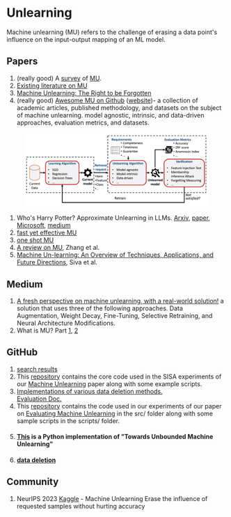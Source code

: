 # Unlearning

Machine unlearning (MU) refers to the challenge of erasing a data point's influence on the input-output mapping of an ML model.

## Papers

1. (really good) A [survey](https://arxiv.org/abs/2209.02299) of [MU](https://arxiv.org/pdf/2209.02299.pdf).
2. [Existing literature on MU](https://github.com/jjbrophy47/machine\_unlearning)
3. [Machine Unlearning: The Right to be Forgotten](https://www.kaggle.com/code/tamlhp/machine-unlearning-the-right-to-be-forgotten#sec:algorithms)
4. (really good) [Awesome MU on Github](https://github.com/tamlhp/awesome-machine-unlearning?tab=readme-ov-file#type-image) ([website](https://awesome-machine-unlearning.github.io/))- a collection of academic articles, published methodology, and datasets on the subject of machine unlearning. model agnostic, intrinsic, and data-driven approaches, evaluation metrics, and datasets.

<figure><img src="../.gitbook/assets/image.png" alt=""><figcaption></figcaption></figure>

1. Who's Harry Potter? Approximate Unlearning in LLMs. [Arxiv](https://arxiv.org/abs/2310.02238), [paper](https://browse.arxiv.org/pdf/2310.02238), [Microsoft](https://www.microsoft.com/en-us/research/project/physics-of-agi/articles/whos-harry-potter-making-llms-forget-2/), [medium](https://pub.towardsai.net/who-is-harry-potter-inside-microsoft-researchs-fine-tuning-method-for-unlearning-concepts-in-llms-33dfe8e742a9)&#x20;
2. [fast yet effective MU](https://arxiv.org/pdf/2111.08947.pdf)
3. [one shot MU](https://arxiv.org/pdf/2201.05629.pdf)
4. [A review on MU](https://link.springer.com/article/10.1007/s42979-023-01767-4), Zhang et al.
5. [Machine Un-learning: An Overview of Techniques, Applications, and Future Directions](https://link.springer.com/article/10.1007/s12559-023-10219-3), Siva et al.

## Medium

1. [A fresh perspective on machine unlearning, with a real-world solution!](https://medium.com/@aliborji/a-fresh-perspective-on-machine-unlearning-with-a-real-world-solution-203821dd01c0) a solution that uses three of the following approaches. Data Augmentation, Weight Decay, Fine-Tuning, Selective Retraining, and Neural Architecture Modifications.
2. What is MU? Part [1](https://medium.com/@choquette.christopher/what-is-machine-unlearning-pt-1-933ff53dc9a6), [2](https://medium.com/@choquette.christopher/how-to-do-machine-unlearning-pt-2-ae32cb6ca2f1)

## GitHub

1. [search results](https://github.com/search?q=unlearning\&type=repositories)
2. This [repository](https://github.com/cleverhans-lab/machine-unlearning) contains the core code used in the SISA experiments of our [Machine Unlearning](https://arxiv.org/abs/1912.03817) paper along with some example scripts.
3. [Implementations of various data deletion methods.](https://github.com/ChrisWaites/data-deletion?tab=readme-ov-file) \
   [Evaluation Doc.](https://docs.google.com/document/d/14B\_aLihLTNE7a2yRQHNRRVwvSOkttakVYFhlayZBNkE/edit)
4. This [repository](https://github.com/shash42/Evaluating-Inexact-Unlearning/tree/master) contains the code used in our experiments of our paper on [Evaluating Machine Unlearning](https://arxiv.org/abs/2201.06640) in the src/ folder along with some sample scripts in the scripts/ folder.
5. #### [This](https://github.com/meghdadk/SCRUB) is a Python implementation of "Towards Unbounded Machine Unlearning"
6. #### [data deletion](https://github.com/ChrisWaites/data-deletion?tab=readme-ov-file)

## Community

1. NeurIPS 2023 [Kaggle](https://www.kaggle.com/competitions/neurips-2023-machine-unlearning/leaderboard) - Machine Unlearning Erase the influence of requested samples without hurting accuracy
